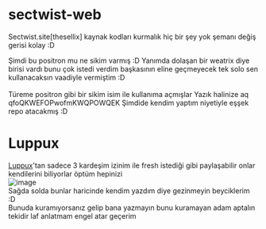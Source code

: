 # sectwist-web

Sectwist.site[thesellix] kaynak kodları kurmalık hiç bir şey yok şemanı değiş gerisi kolay :D

Şimdi bu positron mu ne sikim varmış :D Yanımda dolaşan bir weatrix diye birisi vardı bunu çok istedi verdim başkasının eline geçmeyecek tek solo sen kullanacaksın vaadiyle vermiştim :D<br><br>Türeme positron gibi bir sikim isim ile kullanıma açmışlar Yazık halinize aq qfoQKWEFOPwofmKWQPOWQEK Şimdide kendim yaptım niyetiyle eşşek repo atacakmış :D

# Luppux

<a href="https://discord.gg/luppux">Luppux</a>'tan sadece 3 kardeşim izinim ile fresh istediği gibi paylaşabilir onlar kendilerini biliyorlar öptüm hepinizi<br>
![image](https://github.com/Vparonline/sectwist.site-web/assets/74346832/cdacea07-6b11-4da7-8f79-75199f299074)<br>
Sağda solda bunlar haricinde kendim yazdım diye gezinmeyin beyciklerim :D<br>
Bunuda kuramıyorsanız gelip bana yazmayın bunu kuramayan adam aptalın tekidir laf anlatmam engel atar geçerim
